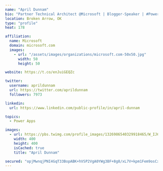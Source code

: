 ```yaml
---
name: "April Dunnam"
bio: "Partner Technical Architect @Microsoft | Blogger-Speaker | #PowerApps, #PowerAutomate, #Office365, #SharePoint | #WIT | #Karaoke Queen"
location: Broken Arrow, OK
type: "profile"
heat: 178

affiliation:
  name: Microsoft
  domain: microsoft.com
  images:
    - url: "/assets/images/organizations/microsoft.com-50x50.jpg"
      width: 50
      height: 50

website: https://t.co/enJuiGEQZc

twitter:
  username: aprildunnam
  url: https://twitter.com/aprildunnam
  followers: 7973

linkedin:
  url: https://www.linkedin.com/public-profile/in/april-dunnam

topics:
  - Power Apps

images:
  - url: https://pbs.twimg.com/profile_images/1326986540329918465/W_IJ6Ih2_400x400.jpg
    width: 400
    height: 400
    isCached: true
    title: "April Dunnam"

secured: "opjMwnqjPNI4GqT33BopABK+hVSP2VgA0YWg3BF+8g8/xL7V+kpm1Fem9osCxeZGnnwGxCeTbnPBGvDJ24j+NWwiybW7jNX03mza8JgDE+q77cE0JKuNSxcRh7mIIOM2cTWNMPT2Ww/cEtr3haxuUREkJBQ7QqPKqfhNmCwXVJzmeWsDFKmC3MpTas2vp7etVl/RUzc4+gjbZPJaIe3d/P/chRJwLcY6okhc2SXS+aDtQtEcOHGl2p/G0hCz/guha6T8ZXjRmt2lFVPnsiJDKnRcNtHkHmolKtj6JPr0A3rqUu1QzdYSXRGi3o0HqOkNE6Xqv1Xdj78nA3LpWnkABbRAadKhwIWMKs9kCt14aJzlIRAlE6uu6lO3Tlqo01qtvmBdU10r1ZqEDnrTxMpGL4EBLhKtQcXgT55fRcXqrNY=;WJs+sS4Y2MiynFQn0xMaTw=="
---
```


